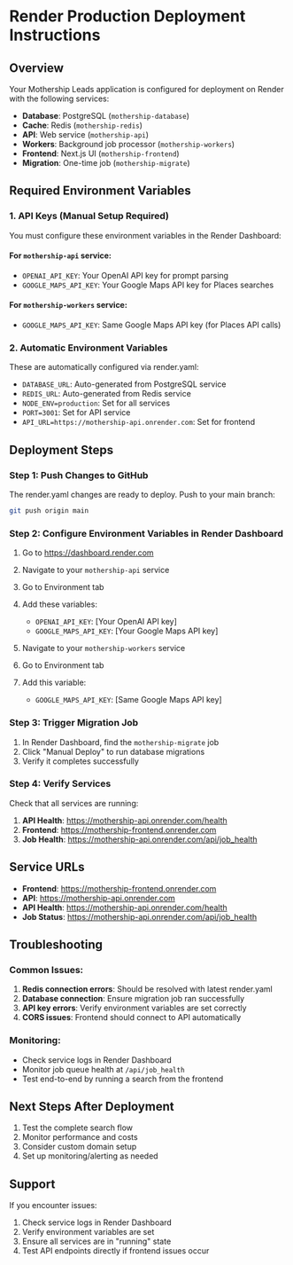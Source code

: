 # Render Production Deployment Instructions

## Overview
Your Mothership Leads application is configured for deployment on Render with the following services:
- **Database**: PostgreSQL (`mothership-database`)
- **Cache**: Redis (`mothership-redis`) 
- **API**: Web service (`mothership-api`)
- **Workers**: Background job processor (`mothership-workers`)
- **Frontend**: Next.js UI (`mothership-frontend`)
- **Migration**: One-time job (`mothership-migrate`)

## Required Environment Variables

### 1. API Keys (Manual Setup Required)
You must configure these environment variables in the Render Dashboard:

#### For `mothership-api` service:
- `OPENAI_API_KEY`: Your OpenAI API key for prompt parsing
- `GOOGLE_MAPS_API_KEY`: Your Google Maps API key for Places searches

#### For `mothership-workers` service:
- `GOOGLE_MAPS_API_KEY`: Same Google Maps API key (for Places API calls)

### 2. Automatic Environment Variables
These are automatically configured via render.yaml:
- `DATABASE_URL`: Auto-generated from PostgreSQL service
- `REDIS_URL`: Auto-generated from Redis service
- `NODE_ENV=production`: Set for all services
- `PORT=3001`: Set for API service
- `API_URL=https://mothership-api.onrender.com`: Set for frontend

## Deployment Steps

### Step 1: Push Changes to GitHub
The render.yaml changes are ready to deploy. Push to your main branch:
```bash
git push origin main
```

### Step 2: Configure Environment Variables in Render Dashboard
1. Go to https://dashboard.render.com
2. Navigate to your `mothership-api` service
3. Go to Environment tab
4. Add these variables:
   - `OPENAI_API_KEY`: [Your OpenAI API key]
   - `GOOGLE_MAPS_API_KEY`: [Your Google Maps API key]

5. Navigate to your `mothership-workers` service  
6. Go to Environment tab
7. Add this variable:
   - `GOOGLE_MAPS_API_KEY`: [Same Google Maps API key]

### Step 3: Trigger Migration Job
1. In Render Dashboard, find the `mothership-migrate` job
2. Click "Manual Deploy" to run database migrations
3. Verify it completes successfully

### Step 4: Verify Services
Check that all services are running:
1. **API Health**: https://mothership-api.onrender.com/health
2. **Frontend**: https://mothership-frontend.onrender.com
3. **Job Health**: https://mothership-api.onrender.com/api/job_health

## Service URLs
- **Frontend**: https://mothership-frontend.onrender.com
- **API**: https://mothership-api.onrender.com
- **API Health**: https://mothership-api.onrender.com/health
- **Job Status**: https://mothership-api.onrender.com/api/job_health

## Troubleshooting

### Common Issues:
1. **Redis connection errors**: Should be resolved with latest render.yaml
2. **Database connection**: Ensure migration job ran successfully
3. **API key errors**: Verify environment variables are set correctly
4. **CORS issues**: Frontend should connect to API automatically

### Monitoring:
- Check service logs in Render Dashboard
- Monitor job queue health at `/api/job_health`
- Test end-to-end by running a search from the frontend

## Next Steps After Deployment
1. Test the complete search flow
2. Monitor performance and costs
3. Consider custom domain setup
4. Set up monitoring/alerting as needed

## Support
If you encounter issues:
1. Check service logs in Render Dashboard
2. Verify environment variables are set
3. Ensure all services are in "running" state
4. Test API endpoints directly if frontend issues occur